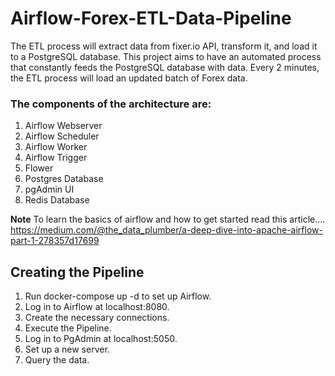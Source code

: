 # Airflow-Forex-ETL-Data-Pipeline

The ETL process will extract data from fixer.io API, transform it, and load it to a PostgreSQL database. This project aims to have an automated process that constantly feeds the PostgreSQL database with data. Every 2 minutes, the ETL process will load an updated batch of Forex data.

### The components of the architecture are:

1. Airflow Webserver
2. Airflow Scheduler
3. Airflow Worker
4. Airflow Trigger
5. Flower
6. Postgres Database
7. pgAdmin UI
8. Redis Database

__Note__
To learn the basics of airflow and how to get started read this article.... 
https://medium.com/@the_data_plumber/a-deep-dive-into-apache-airflow-part-1-278357d17699

## Creating the Pipeline
1. Run docker-compose up -d to set up Airflow.
2. Log in to Airflow at localhost:8080.
3. Create the necessary connections.
4. Execute the Pipeline.
5. Log in to PgAdmin at localhost:5050.
6. Set up a new server.
7. Query the data.
